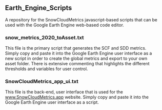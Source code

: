 ## Earth_Engine_Scripts
A repository for the SnowCloudMetrics javascript-based scripts that can be used with the Google Earth Engine web-based code editor.

### snow_metrics_2020_toAsset.txt
This file is the primary script that generates the SCF and SDD metrics. 
Simply copy and paste it into the Google Earth Engine user interface as a new script in order to create the global metrics and export to your own asset folder.
There is extensive commenting that highlights the different thresholds and variables for user control.

### SnowCloudMetrics_app_ui.txt
This file is the back-end, user interface that is used for the www.SnowCloudMetrics.app website.
Simply copy and paste it into the Google Earth Engine user interface as a script.
